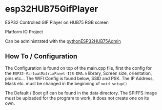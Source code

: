 # esp32HUB75GifPlayer
ESP32 Controlled GIF Player on HUB75 RGB screen

Platform IO Project

Can be administrated with the [pythonESP32HUB75Admin](https://github.com/schlarmann/pythonESP32HUB75Admin)

## How To / Configuration
The Configuration is found on top of the main.cpp file, first the config for the `ESP32-VirtualMatrixPanel-I2S-DMA.h` library, Screen size, orientation, pins etc...
The WIFI Config is found below, SSID and PSK. The IP Address, Mask etc. must be changed in the beginning of `void setup()`

The Default / Boot gif can be found in the data directory. The SPIFFS image must be uploaded for the program to work, it does not create one on its own.
